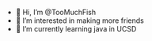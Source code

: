- 👋 Hi, I’m @TooMuchFish
- 👀 I’m interested in making more friends
- 🌱 I’m currently learning java in UCSD
